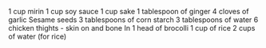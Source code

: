 1 cup mirin
1 cup soy sauce
1 cup sake
1 tablespoon of ginger
4 cloves of garlic
Sesame seeds
3 tablespoons of corn starch
3 tablespoons of water
6 chicken thights - skin on and bone In
1 head of brocolli
1 cup of rice
2 cups of water (for rice)
